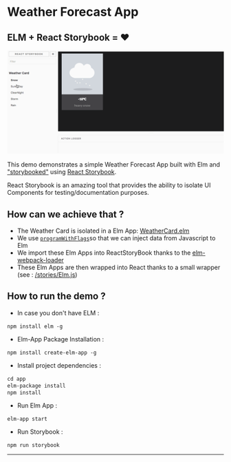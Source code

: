 # Weather Forecast App
## ELM + React Storybook = ❤

<img src="story-demo.gif" width="600">

This demo demonstrates a simple Weather Forecast App built with Elm and ["storybooked"](https://ouicar.github.io/2016/08/28/storybook.html) using [React Storybook](https://github.com/storybooks/react-storybook).

React Storybook is an amazing tool that provides the ability to isolate UI Components for testing/documentation purposes.



## How can we achieve that ?

- The Weather Card is isolated in a Elm App: [WeatherCard.elm](https://github.com/kalutheo/elm-daily-ui/blob/master/04-weather-widget/src/Storybook/WeatherCard.elm)
- We use [`programWithFlags`](http://package.elm-lang.org/packages/elm-lang/html/1.1.0/Html-App#programWithFlags)so that we can inject data from Javascript to Elm
- We import these Elm Apps into ReactStoryBook thanks to the [elm-webpack-loader](https://github.com/rtfeldman/elm-webpack-loader)
- These Elm Apps are then wrapped into React thanks to a small wrapper (see : [/stories/Elm.js](https://github.com/kalutheo/elm-calendar-react-storybook/blob/master/app/stories/Elm.js))



## How to run the demo ?

- In case you don't have ELM :
```
npm install elm -g
```

- Elm-App Package Installation :
```
npm install create-elm-app -g
```

- Install project dependencies :
```
cd app
elm-package install
npm install
```

- Run Elm App :
```
elm-app start
```

- Run Storybook :
```
npm run storybook
```

* * *
